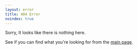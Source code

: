 ```yaml
---
layout: error
title: 404 Error
noindex: true
---
```


Sorry, It looks like there is nothing here.

See if you can find what you're looking for from the [main page](/).

